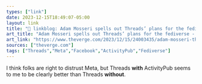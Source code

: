 ```yaml
---
types: ["link"]
date: 2023-12-15T18:49:07-05:00
layout: link
title: "🔗 linkblog: Adam Mosseri spells out Threads’ plans for the fediverse - The Verge'"
art_title: "Adam Mosseri spells out Threads’ plans for the fediverse - The Verge"
art_link: "https://www.theverge.com/2023/12/15/24003435/adam-mosseri-threads-fediverse-plans"
sources: ["theverge.com"]
tags: ["Threads","Meta","Facebook","ActivityPub","Fediverse"]
---
```

I think folks are right to distrust Meta, but Threads **with** ActivityPub seems to me to be clearly better than Threads **without**.
